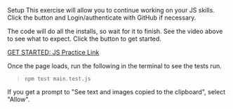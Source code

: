 
Setup
This exercise will allow you to continue working on your JS skills. Click the button and Login/authenticate with GitHub if necessary.

The code will do all the installs, so wait for it to finish. See the video above to see what to expect. Click the button to get started.


[GET STARTED: JS Practice Link](https://gitpod.io/new#https://github.com/JFelz/unit_testing_js)


Once the page loads, run the following in the terminal to see the tests run.

>`npm test main.test.js`

If you get a prompt to "See text and images copied to the clipboard", select "Allow".
